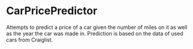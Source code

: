 # CarPricePredictor
Attempts to predict a price of a car given the number of miles on it as well as the year the car was made in. Prediction is based on the data of used cars from Craiglist.
